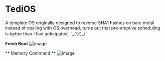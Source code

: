 # TediOS
A template OS originally designed to reverse SHA1 hashes on bare metal instead of dealing with OS overhead, turns out that pre-emptive scheduling is better than I had anticipated. ¯\_(ツ)_/¯


**Fresh Boot**
![image](https://user-images.githubusercontent.com/11428567/234920822-9f6a64b5-80f8-4b06-9112-acb60341d909.png)


** Memory Command **
![image](https://user-images.githubusercontent.com/11428567/234920625-3af5896f-8870-45be-a30d-0ce49d4ad9e7.png)
